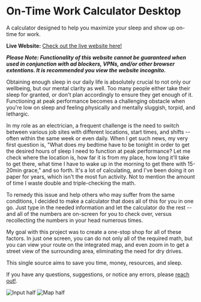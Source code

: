 # On-Time Work Calculator Desktop

A calculator designed to help you maximize your sleep and show up on-time for work.

**Live Website:** [Check out the live website here!](https://optimal-sleep-calculator-map.firebaseapp.com/)

***Please Note: Functionality of this website cannot be guaranteed when used in conjunction with ad blockers, VPNs, and/or other browser extentions. It is recommended you view the website incognito.***

Obtaining enough sleep in our daily life is absolutely crucial to not only our wellbeing, but our mental clarity as well. Too many people either take their sleep for granted, or don't plan accordingly to ensure they get enough of it. Functioning at peak performance becomes a challenging obstacle when you're low on sleep and feeling physically and mentally sluggish, torpid, and lethargic.

In my role as an electrician, a frequent challenge is the need to switch between various job sites with different locations, start times, and shifts -- often within the same week or even daily. When I get such news, my very first question is, "What does my bedtime have to be tonight in order to get the desired hours of sleep I need to function at peak performance? Let me check where the location is, how far it is from my place, how long it'll take to get there, what time I have to wake up in the morning to get there with 15-20min grace," and so forth. It's a lot of calculating, and I've been doing it on paper for years, which isn't the most fun activity. Not to mention the amount of time I waste double and triple-checking the math.

To remedy this issue and help others who may suffer from the same conditions, I decided to make a calculator that does all of this for you in one go. Just type in the needed information and let the calculator do the rest -- and all of the numbers are on-screen for you to check over, versus recollecting the numbers in your head numerous times.

My goal with this project was to create a one-stop shop for all of these factors. In just one screen, you can do not only all of the required math, but you can view your route on the integrated map, and even zoom in to get a street view of the surrounding area, eliminating the need for dry drives.

This single source aims to save you time, money, resources, and sleep.




If you have any questions, suggestions, or notice any errors, please [reach out!](mailto:coreychristianclark@gmail.com).

![Input half](https://github.com/coreychristianclark/on-time-work-calculator-desktop/assets/127354494/ed74ea8b-93f0-4610-a807-29a8b0c1f077)
![Map half](https://github.com/coreychristianclark/on-time-work-calculator-desktop/assets/127354494/4d09e8a1-03d5-4b5b-aab6-26391d045460)

